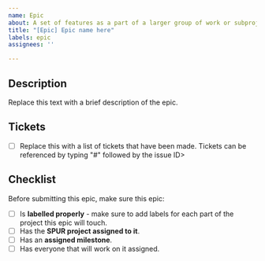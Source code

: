 ```yaml
---
name: Epic
about: A set of features as a part of a larger group of work or subproject.
title: "[Epic] Epic name here"
labels: epic
assignees: ''

---
```

## Description
Replace this text with a brief description of the epic.

## Tickets
- [ ] Replace this with a list of tickets that have been made. Tickets can be referenced by typing "#" followed by the issue ID>

## Checklist
Before submitting this epic, make sure this epic:
- [ ] Is **labelled properly** - make sure to add labels for each part of the project this epic will touch.
- [ ] Has the **SPUR project assigned to it**.
- [ ] Has an **assigned milestone**.
- [ ] Has everyone that will work on it assigned. 